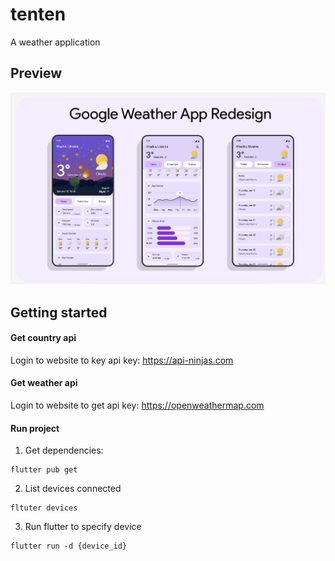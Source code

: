 # tenten

A weather application

## Preview

<img src="./assets/images/preview.png" />

## Getting started

#### Get country api
Login to website to key api key: https://api-ninjas.com

#### Get weather api
Login to website to get api key: https://openweathermap.com

#### Run project
1. Get dependencies:
```
flutter pub get
```

2. List devices connected
```
fltuter devices
```

3. Run flutter to specify device
```
flutter run -d {device_id}
```
